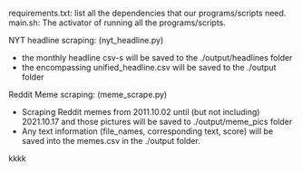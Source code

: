 requirements.txt: list all the dependencies that our programs/scripts need.
main.sh: The activator of running all the programs/scripts.

NYT headline scraping: (nyt_headline.py)
  - the monthly headline csv-s will be saved to the ./output/headlines folder
  - the encompassing unified_headline.csv will be saved to the ./output folder

Reddit Meme scraping: (meme_scrape.py)
  - Scraping Reddit memes from 2011.10.02 until (but not including) 2021.10.17 and those pictures will be saved to ./output/meme_pics folder
  - Any text information (file_names, corresponding text, score) will be saved into the memes.csv in the ./output folder.


kkkk
